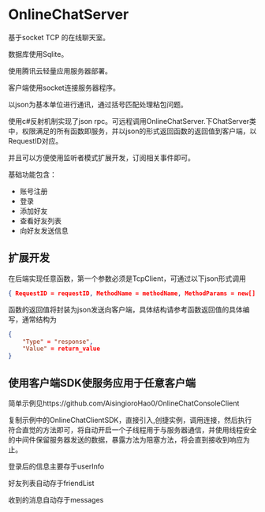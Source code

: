 # OnlineChatServer

基于socket TCP 的在线聊天室。

数据库使用Sqlite。

使用腾讯云轻量应用服务器部署。

客户端使用socket连接服务器程序。

以json为基本单位进行通讯，通过括号匹配处理粘包问题。

使用c#反射机制实现了json rpc。可远程调用OnlineChatServer.下ChatServer类中，权限满足的所有函数即服务，并以json的形式返回函数的返回值到客户端，以RequestID对应。

并且可以方便使用监听者模式扩展开发，订阅相关事件即可。

基础功能包含：

- 账号注册
- 登录
- 添加好友
- 查看好友列表
- 向好友发送信息

## 扩展开发

在后端实现任意函数，第一个参数必须是TcpClient，可通过以下json形式调用

````json
{ RequestID = requestID, MethodName = methodName, MethodParams = new[] { para1, para2,... } }
````

函数的返回值将封装为json发送向客户端，具体结构请参考函数返回值的具体编写，通常结构为

```json
{
    "Type" = "response",
    "Value" = return_value
}
```

## 使用客户端SDK使服务应用于任意客户端

简单示例见https://github.com/AisingioroHao0/OnlineChatConsoleClient

复制示例中的OnlineChatClientSDK，直接引入,创捷实例，调用连接，然后执行符合直觉的方法即可，将自动开启一个子线程用于与服务器通信，并使用线程安全的中间件保留服务器发送的数据，暴露方法为阻塞方法，将会直到接收到响应为止。

登录后的信息主要存于userInfo

好友列表自动存于friendList

收到的消息自动存于messages
